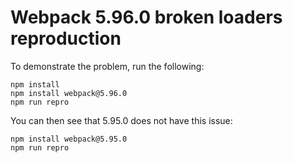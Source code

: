 # Webpack 5.96.0 broken loaders reproduction

To demonstrate the problem, run the following:

```
npm install
npm install webpack@5.96.0
npm run repro
```

You can then see that 5.95.0 does not have this issue:

```
npm install webpack@5.95.0
npm run repro
```